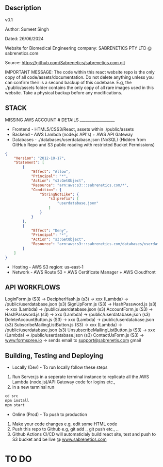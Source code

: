 ## Description
v0.1

Author: Sumeet Singh

Dated: 26/06/2024

Website for Biomedical Engineering company: SABRENETICS PTY LTD @ sabrenetics.com

Source: https://github.com/Sabrenetics/sabrenetics.com.git

IMPORTANT MESSAGE: The code within this react website repo is the only copy of all code/assets/documentation.
Do not delete anything unless you can confirm their is a second backup of this codebase. E.g, the ./public/assets folder
contains the only copy of all rare images used in this website. Take a physical backup before any modifications.

## STACK
MISSING AWS ACCOUNT # DETAILS __________________
* Frontend - HTML5/CSS3/React, assets within ./public/assets
* Backend - AWS Lambda (node.js API's) + AWS API Gateway
* Databases - ./databases/userdatabase.json (NoSQL) (Hidden from GitHub Repo and S3 public reading with restricted Bucket Permissions) 
```json
{
    "Version": "2012-10-17",
    "Statement": [
        {
            "Effect": "Allow",
            "Principal": "*",
            "Action": "s3:GetObject",
            "Resource": "arn:aws:s3:::sabrenetics.com/*",
            "Condition": {
                "StringNotLike": {
                    "s3:prefix": [
                        "userdatabase.json"
                    ]
                }
            }
        },
        {
            "Effect": "Deny",
            "Principal": "*",
            "Action": "s3:GetObject",
            "Resource": "arn:aws:s3:::sabrenetics.com/databases/userdatabase.json"
        }
    ]
}
```
* Hosting - AWS S3 region: us-east-1
* Network - AWS Route 53 + AWS Certificate Manager + AWS Cloudfront

## API WORKFLOWS
LoginForm.js (S3) -> DecipherHash.js (s3) -> xxx (Lambda) -> /public/userdatabase.json (s3)
SignUpForm.js (S3) -> HashPassword.js (s3) -> xxx (Lambda) -> /public/userdatabase.json (s3)
AccountForm.js (S3) -> HashPassword.js (s3) -> xxx (Lambda) -> /public/userdatabase.json (s3)
DeleteAccountButton.js (S3) -> xxx (Lambda) -> /public/userdatabase.json (s3)
SubscribeMailingListButton.js (S3) -> xxx (Lambda) -> /public/userdatabase.json (s3)
UnsubscribeMailingListButton.js (S3) -> xxx (Lambda) -> /public/userdatabase.json (s3)
ContactUsForm.js (S3) -> www.formspree.io -> sends email to support@sabrenetis.com gmail

## Building, Testing and Deploying
* Locally (Dev) - To run locally follow these steps
1. Run Server.js in a seperate terminal instance to replicate all the AWS Lambda (node.js)/API Gateway code for logins etc.,
2. In a new terminal run
```js
cd src
npm install
npm start
```
* Online (Prod) - To push to production
1. Make your code changes e.g, edit some HTML code
2. Push this repo to Github e.g, git add ., git push etc., ..
3. Github Actions CI/CD will automaticlaly build react site, test and push to S3 bucket and be live @ www.sabrenetics.com

# TO DO
